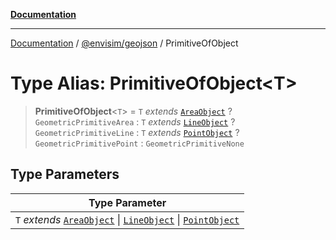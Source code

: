 [**Documentation**](../../../README.md)

---

[Documentation](../../../README.md) / [@envisim/geojson](../README.md) / PrimitiveOfObject

# Type Alias: PrimitiveOfObject\<T\>

> **PrimitiveOfObject**\<`T`\> = `T` _extends_ [`AreaObject`](AreaObject.md) ? `GeometricPrimitiveArea` : `T` _extends_ [`LineObject`](LineObject.md) ? `GeometricPrimitiveLine` : `T` _extends_ [`PointObject`](PointObject.md) ? `GeometricPrimitivePoint` : `GeometricPrimitiveNone`

## Type Parameters

| Type Parameter                                                                                                  |
| --------------------------------------------------------------------------------------------------------------- |
| `T` _extends_ [`AreaObject`](AreaObject.md) \| [`LineObject`](LineObject.md) \| [`PointObject`](PointObject.md) |
